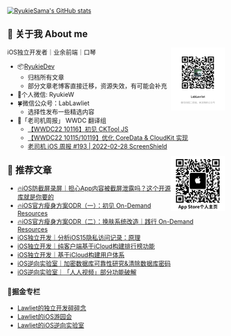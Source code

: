
<!-- <img align="right" src="https://github-readme-stats.vercel.app/api?username=RyukieSama&count_private=true&show_icons=true&theme=dark&include_all_commits=true" /> -->

[![RyukieSama's GitHub stats](https://github-readme-stats.vercel.app/api?username=RyukieSama&count_private=true&show_icons=true&theme=dark&include_all_commits=true)](https://github.com/RyukieSama)

## 👋 关于我 About me

<img align="right" src="公众号.JPG" width = "25%"/>

iOS独立开发者｜业余前端｜口琴

- 📦[RyukieDev](https://ryukiedev.gitbook.io/wiki/)
  -  归档所有文章
  -  部分文章老博客直接迁移，资源失效，有可能会补充
- 🌱个人微信: RyukieW
- 🍀微信公众号：LabLawliet
  - 选择性发布一些精选内容
- 🚗「老司机周报」 WWDC 翻译组
  - [【WWDC22 10116】初见 CKTool JS](https://xiaozhuanlan.com/topic/8235470691)
  - [【WWDC22 10115/10119】优化 CoreData & CloudKit 实现](https://xiaozhuanlan.com/topic/5821964073)
  - [老司机 iOS 周报 #193 | 2022-02-28 ScreenShield](https://mp.weixin.qq.com/s/KrnH0Tc6PDA6sNuOC8qzNg)

<img align="right" src="AppStore.png" width = "25%"/>

## 📖 推荐文章

* [🔥iOS防截屏录屏｜担心App内容被截屏泄露吗？这个开源库就是你要的](https://juejin.cn/post/7066341701815631909)
* [🔥iOS官方瘦身方案ODR（一）：初见 On-Demand Resources](https://juejin.cn/post/6991797590748561444)
* [🔥iOS官方瘦身方案ODR（二）：换肤系统改造｜践行 On-Demand Resources](https://juejin.cn/post/6992183244267454494)
* [iOS独立开发｜分析iOS15隐私访问记录：原理](https://juejin.cn/post/7031110102417408014)
* [iOS独立开发｜纯客户端基于iCloud构建排行榜功能](https://juejin.cn/post/6989918320224895012)
* [iOS独立开发｜基于iCloud构建用户体系](https://juejin.cn/post/6974054489326092302)
* [iOS逆向实验室｜加密数据库可靠性研究&清除数据库密码](https://juejin.cn/post/6988385017969786887)
* [iOS逆向实验室｜「人人视频」部分功能破解](https://juejin.cn/post/6978852340203782158)

### 💎掘金专栏

* [Lawliet的独立开发碎碎念](https://juejin.cn/column/6970872619474092069)
* [Lawliet的iOS游园会](https://juejin.cn/column/6991794895123906597)
* [Lawliet的iOS逆向实验室](https://juejin.cn/column/6978771739471790111)